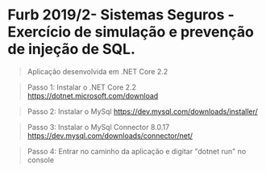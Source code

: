 # Furb 2019/2- Sistemas Seguros - Exercício de simulação e prevenção de injeção de SQL.

> Aplicação desenvolvida em .NET Core 2.2

>Passo 1: Instalar o .NET Core 2.2
https://dotnet.microsoft.com/download

>Passo 2: Instalar o MySql
https://dev.mysql.com/downloads/installer/

>Passo 3: Instalar o MySql Connector 8.0.17
https://dev.mysql.com/downloads/connector/net/

>Passo 4: Entrar no caminho da aplicação e digitar "dotnet run" no console
